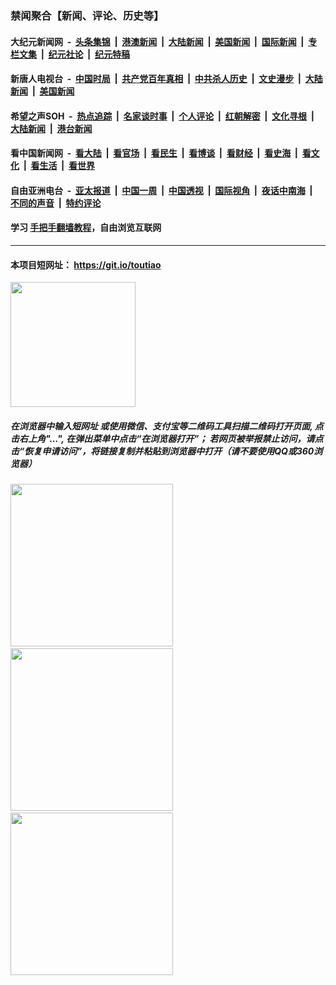 ### 禁闻聚合【新闻、评论、历史等】

#### 大纪元新闻网 &nbsp;-&nbsp; [头条集锦](indexes/E头条集锦.md?t=03092203) &nbsp;|&nbsp; [港澳新闻](indexes/E港澳新闻.md?t=03092203)  &nbsp;|&nbsp; [大陆新闻](indexes/E大陆新闻.md?t=03092203) &nbsp;|&nbsp; [美国新闻](indexes/E美国新闻.md?t=03092203) &nbsp;|&nbsp; [国际新闻](indexes/E国际新闻.md?t=03092203) &nbsp;|&nbsp; [专栏文集](indexes/E专栏文集.md?t=03092203) &nbsp;|&nbsp; [纪元社论](indexes/E纪元社论.md?t=03092203) &nbsp;|&nbsp; [纪元特稿](indexes/E纪元特稿.md?t=03092203) 

#### 新唐人电视台 &nbsp;-&nbsp; [中国时局](indexes/N中国时局.md?t=03092203) &nbsp;|&nbsp; [共产党百年真相](indexes/N共产党百年真相.md?t=03092203) &nbsp;|&nbsp; [中共杀人历史](indexes/N中共杀人历史.md?t=03092203) &nbsp;|&nbsp; [文史漫步](indexes/N文史漫步.md?t=03092203) &nbsp;|&nbsp; [大陆新闻](indexes/N大陆新闻.md?t=03092203) &nbsp;|&nbsp; [美国新闻](indexes/N美国新闻.md?t=03092203)

#### 希望之声SOH &nbsp;-&nbsp; [热点追踪](indexes/H热点追踪.md?t=03092203) &nbsp;|&nbsp; [名家谈时事](indexes/H名家谈时事.md?t=03092203) &nbsp;|&nbsp; [个人评论](indexes/H个人评论.md?t=03092203)  &nbsp;|&nbsp; [红朝解密](indexes/H红朝解密.md?t=03092203) &nbsp;|&nbsp; [文化寻根](indexes/H文化寻根.md?t=03092203) &nbsp;|&nbsp; [大陆新闻](indexes/H大陆新闻.md?t=03092203) &nbsp;|&nbsp; [港台新闻](indexes/H港台新闻.md?t=03092203)

#### 看中国新闻网 &nbsp;-&nbsp; [看大陆](indexes/S看大陆.md?t=03092203) &nbsp;|&nbsp; [看官场](indexes/S看官场.md?t=03092203) &nbsp;|&nbsp; [看民生](indexes/S看民生.md?t=03092203)  &nbsp;|&nbsp; [看博谈](indexes/S看博谈.md?t=03092203) &nbsp;|&nbsp; [看财经](indexes/S看财经.md?t=03092203) &nbsp;|&nbsp; [看史海](indexes/S看史海.md?t=03092203) &nbsp;|&nbsp; [看文化](indexes/S看文化.md?t=03092203) &nbsp;|&nbsp; [看生活](indexes/S看生活.md?t=03092203) &nbsp;|&nbsp; [看世界](indexes/S看世界.md?t=03092203)

#### 自由亚洲电台 &nbsp;-&nbsp; [亚太报道](indexes/R亚太报道.md?t=03092203) &nbsp;|&nbsp; [中国一周](indexes/R中国一周.md?t=03092203) &nbsp;|&nbsp; [中国透视](indexes/R中国透视.md?t=03092203)  &nbsp;|&nbsp; [国际视角](indexes/R国际视角.md?t=03092203) &nbsp;|&nbsp; [夜话中南海](indexes/R夜话中南海.md?t=03092203) &nbsp;|&nbsp; [不同的声音](indexes/R不同的声音.md?t=03092203) &nbsp;|&nbsp; [特约评论](indexes/R特约评论.md?t=03092203)

#### 学习 [手把手翻墙教程](https://github.com/gfw-breaker/guides/wiki)，自由浏览互联网

----

#### 本项目短网址： https://git.io/toutiao
<img src="https://raw.githubusercontent.com/gfw-breaker/banned-news/master/scripts/img/qr.png" width="200px"/>  

##### 在浏览器中输入短网址 或使用微信、支付宝等二维码工具扫描二维码打开页面, 点击右上角"...", 在弹出菜单中点击“在浏览器打开”； 若网页被举报禁止访问，请点击“恢复申请访问”，将链接复制并粘贴到浏览器中打开（请不要使用QQ或360浏览器）

<img src="https://raw.githubusercontent.com/gfw-breaker/banned-news/master/scripts/img/1.png" width="260px"/> &nbsp; <img src="https://raw.githubusercontent.com/gfw-breaker/banned-news/master/scripts/img/2.png" width="260px"/> &nbsp; <img src="https://raw.githubusercontent.com/gfw-breaker/banned-news/master/scripts/img/3.png" width="260px"/>
